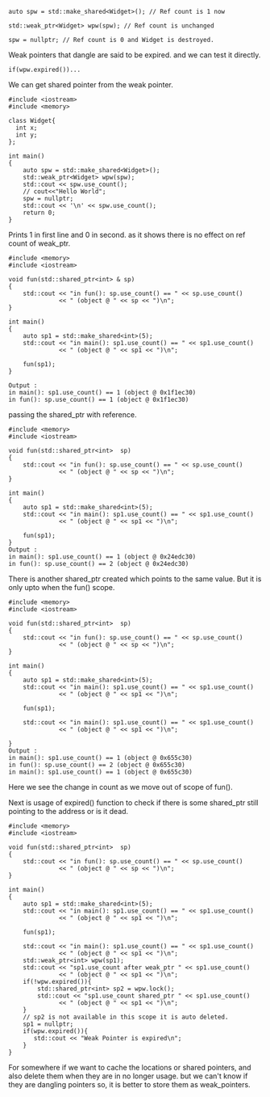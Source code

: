```
auto spw = std::make_shared<Widget>(); // Ref count is 1 now

std::weak_ptr<Widget> wpw(spw); // Ref count is unchanged

spw = nullptr; // Ref count is 0 and Widget is destroyed.
```

Weak pointers that dangle are said to be expired.
and we can test it directly.

```
if(wpw.expired())...
```

We can get shared pointer from the weak pointer.

```
#include <iostream>
#include <memory>

class Widget{
  int x;
  int y;
};

int main()
{
    auto spw = std::make_shared<Widget>();
    std::weak_ptr<Widget> wpw(spw);
    std::cout << spw.use_count();
    // cout<<"Hello World";
    spw = nullptr;
    std::cout << '\n' << spw.use_count(); 
    return 0;
}
```
Prints 1 in first line and 0 in second. as it shows there is no effect on 
ref count of weak_ptr.

```
#include <memory>
#include <iostream>
 
void fun(std::shared_ptr<int> & sp)
{
    std::cout << "in fun(): sp.use_count() == " << sp.use_count()
              << " (object @ " << sp << ")\n";
}
 
int main()
{
    auto sp1 = std::make_shared<int>(5);
    std::cout << "in main(): sp1.use_count() == " << sp1.use_count()
              << " (object @ " << sp1 << ")\n";
 
    fun(sp1);
}

Output : 
in main(): sp1.use_count() == 1 (object @ 0x1f1ec30)
in fun(): sp.use_count() == 1 (object @ 0x1f1ec30)

```
passing the shared_ptr with reference.

```
#include <memory>
#include <iostream>
 
void fun(std::shared_ptr<int>  sp)
{
    std::cout << "in fun(): sp.use_count() == " << sp.use_count()
              << " (object @ " << sp << ")\n";
}
 
int main()
{
    auto sp1 = std::make_shared<int>(5);
    std::cout << "in main(): sp1.use_count() == " << sp1.use_count()
              << " (object @ " << sp1 << ")\n";
 
    fun(sp1);
}
Output : 
in main(): sp1.use_count() == 1 (object @ 0x24edc30)
in fun(): sp.use_count() == 2 (object @ 0x24edc30)
```

There is another shared_ptr created which points to the same value.
But it is only upto when the fun() scope.

```
#include <memory>
#include <iostream>
 
void fun(std::shared_ptr<int>  sp)
{
    std::cout << "in fun(): sp.use_count() == " << sp.use_count()
              << " (object @ " << sp << ")\n";
}
 
int main()
{
    auto sp1 = std::make_shared<int>(5);
    std::cout << "in main(): sp1.use_count() == " << sp1.use_count()
              << " (object @ " << sp1 << ")\n";
 
    fun(sp1);
    
    std::cout << "in main(): sp1.use_count() == " << sp1.use_count()
              << " (object @ " << sp1 << ")\n";
    
}
Output : 
in main(): sp1.use_count() == 1 (object @ 0x655c30)
in fun(): sp.use_count() == 2 (object @ 0x655c30)
in main(): sp1.use_count() == 1 (object @ 0x655c30)
```
Here we see the change in count as we move out of scope of fun().

Next is usage of expired() function to check if there is some shared_ptr 
still pointing to the address or is it dead.

```
#include <memory>
#include <iostream>
 
void fun(std::shared_ptr<int>  sp)
{
    std::cout << "in fun(): sp.use_count() == " << sp.use_count()
              << " (object @ " << sp << ")\n";
}
 
int main()
{
    auto sp1 = std::make_shared<int>(5);
    std::cout << "in main(): sp1.use_count() == " << sp1.use_count()
              << " (object @ " << sp1 << ")\n";
 
    fun(sp1);
    
    std::cout << "in main(): sp1.use_count() == " << sp1.use_count()
              << " (object @ " << sp1 << ")\n";
    std::weak_ptr<int> wpw(sp1);
    std::cout << "sp1.use_count after weak_ptr " << sp1.use_count()
              << " (object @ " << sp1 << ")\n";
    if(!wpw.expired()){
        std::shared_ptr<int> sp2 = wpw.lock();
        std::cout << "sp1.use_count shared_ptr " << sp1.use_count()
              << " (object @ " << sp1 << ")\n";
    }
    // sp2 is not available in this scope it is auto deleted.
    sp1 = nullptr;
    if(wpw.expired()){
       std::cout << "Weak Pointer is expired\n"; 
    }
}
```

For somewhere if we want to cache the locations or shared pointers, and also 
delete them when they are in no longer usage.
but we can't know if they are dangling pointers so, it is better to store 
them as weak_pointers.